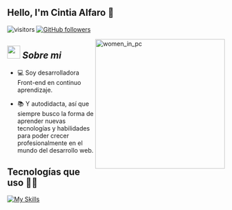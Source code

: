 ## Hello, I'm Cintia Alfaro 👋
![visitors](https://visitor-badge.laobi.icu/badge?page_id=cintiaalfaro29.visitor-badge) [![GitHub followers](https://img.shields.io/github/followers/cintiaalfaro29.svg?style=social&label=Follow)](https://github.com/cintiaalfaro29-hash?tab=followers)<br/>

<img align="right" width=300px alt="women_in_pc" src="https://images.freeimages.com/image/previews/5a7/tech-girl-laptop-silhouette-5692092.png?fmt=webp&h=350" />

## <img src="https://media.giphy.com/media/ObNTw8Uzwy6KQ/giphy.gif" width="30px">&nbsp;***Sobre mi***

 - 💻 Soy desarrolladora Front-end en continuo aprendizaje.
 
 - 📚 Y autodidacta, así que siempre busco la forma de aprender nuevas tecnologías y habilidades para poder crecer profesionalmente en el mundo del desarrollo web.

## Tecnologías que uso 👩‍💻

[![My Skills](https://skillicons.dev/icons?i=vscode,html,css,js,bootstrap,nodejs,github)](https://skillicons.dev)



